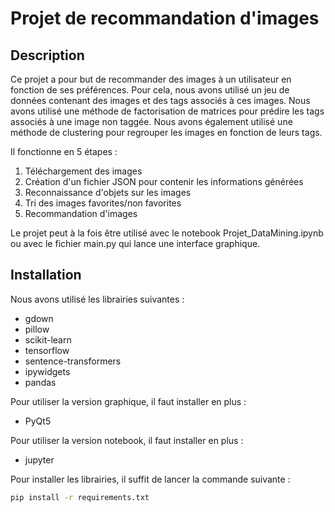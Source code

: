 # Projet de recommandation d'images

## Description
Ce projet a pour but de recommander des images à un utilisateur en fonction de ses préférences. Pour cela, nous avons utilisé un jeu de données contenant des images et des tags associés à ces images. Nous avons utilisé une méthode de factorisation de matrices pour prédire les tags associés à une image non taggée. Nous avons également utilisé une méthode de clustering pour regrouper les images en fonction de leurs tags.

Il fonctionne en 5 étapes :
1. Téléchargement des images
2. Création d'un fichier JSON pour contenir les informations générées
3. Reconnaissance d'objets sur les images
4. Tri des images favorites/non favorites
5. Recommandation d'images

Le projet peut à la fois être utilisé avec le notebook Projet_DataMining.ipynb ou avec le fichier main.py qui lance une interface graphique.

## Installation
Nous avons utilisé les librairies suivantes :
- gdown
- pillow
- scikit-learn
- tensorflow
- sentence-transformers
- ipywidgets
- pandas

Pour utiliser la version graphique, il faut installer en plus :
- PyQt5

Pour utiliser la version notebook, il faut installer en plus :
- jupyter

Pour installer les librairies, il suffit de lancer la commande suivante :
```bash
pip install -r requirements.txt
```